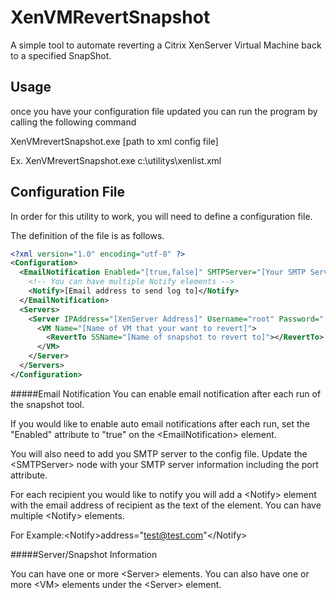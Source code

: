 XenVMRevertSnapshot
==========
A simple tool to automate reverting a Citrix XenServer Virtual Machine back to a specified SnapShot.

Usage
------
once you have your configuration file updated you can run the program by calling the following command

XenVMrevertSnapshot.exe [path to xml config file]

Ex. XenVMrevertSnapshot.exe c:\utilitys\xenlist.xml

Configuration File
------
In order for this utility to work, you will need to define a configuration file.

The definition of the file is as follows.
```xml
<?xml version="1.0" encoding="utf-8" ?>
<Configuration>
  <EmailNotification Enabled="[true,false]" SMTPServer="[Your SMTP Server]" Port="25">
    <!-- You can have multiple Notify elements -->
    <Notify>[Email address to send log to]</Notify>
  </EmailNotification>
  <Servers>
    <Server IPAddress="[XenServer Address]" Username="root" Password="[Xen User Password]" Port="80">
      <VM Name="[Name of VM that your want to revert]">
        <RevertTo SSName="[Name of snapshot to revert to]"></RevertTo>
      </VM>
    </Server>
  </Servers>
</Configuration>
```

#####Email Notification
You can enable email notification after each run of the snapshot tool.

If you would like to enable auto email notifications after each run, set the "Enabled" attribute to "true" on the &lt;EmailNotification> element.

You will also need to add you SMTP server to the config file. Update the &lt;SMTPServer> node with your SMTP server information including the port attribute.

For each recipient you would like to notify you will add a &lt;Notify> element with the email address of recipient as the text of the element. You can have multiple &lt;Notify> elements. 

For Example:&lt;Notify>address="test@test.com"&lt;/Notify>


#####Server/Snapshot Information

You can have one or more &lt;Server> elements.
You can also have one or more &lt;VM> elements under the &lt;Server> element.


